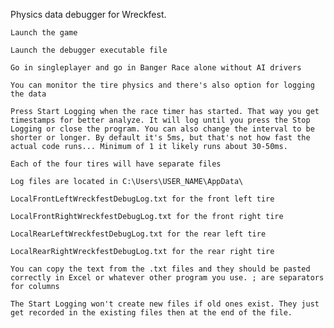 Physics data debugger for Wreckfest.

    Launch the game

    Launch the debugger executable file

    Go in singleplayer and go in Banger Race alone without AI drivers

    You can monitor the tire physics and there's also option for logging the data

    Press Start Logging when the race timer has started. That way you get timestamps for better analyze. It will log until you press the Stop Logging or close the program. You can also change the interval to be shorter or longer. By default it's 5ms, but that's not how fast the actual code runs... Minimum of 1 it likely runs about 30-50ms.

    Each of the four tires will have separate files

    Log files are located in C:\Users\USER_NAME\AppData\

    LocalFrontLeftWreckfestDebugLog.txt for the front left tire

    LocalFrontRightWreckfestDebugLog.txt for the front right tire

    LocalRearLeftWreckfestDebugLog.txt for the rear left tire

    LocalRearRightWreckfestDebugLog.txt for the rear right tire

    You can copy the text from the .txt files and they should be pasted correctly in Excel or whatever other program you use. ; are separators for columns

    The Start Logging won't create new files if old ones exist. They just get recorded in the existing files then at the end of the file.
